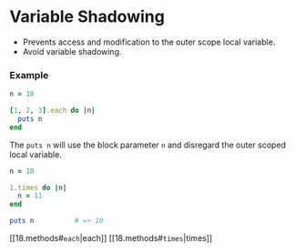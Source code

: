 # Variable Shadowing

* Prevents access and modification to the outer scope local variable.
* Avoid variable shadowing.

### Example

```ruby
n = 10

[1, 2, 3].each do |n|
  puts n
end
```

The `puts n` will use the block parameter `n` and disregard the outer scoped local variable.

```ruby
n = 10

1.times do |n|
  n = 11
end

puts n          # => 10
```

[[18.methods#`each`|each]]
[[18.methods#`times`|times]]
